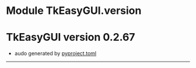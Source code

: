 # Module TkEasyGUI.version

# TkEasyGUI version 0.2.67

- audo generated by [pyproject.toml](https://github.com/kujirahand/tkeasygui-python/blob/main/pyproject.toml)

---------------------------




